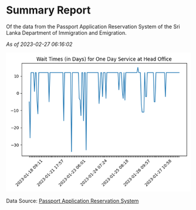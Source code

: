 # Summary Report

Of the data from the Passport Application Reservation System of the Sri Lanka Department of Immigration and Emigration.

*As of 2023-02-27 06:16:02*

![Wait Time Chart](summary.wait_time_chart.png)

Data Source: [Passport Application Reservation System](https://eservices.immigration.gov.lk:8443/appointment/pages/reservationApplication.xhtml)